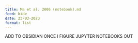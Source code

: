 ```yaml
---
title: Ma et al. 2006 (notebook).md
feed: hide
date: 23-03-2023
format: list
---
```



ADD TO OBSIDIAN ONCE I FIGURE JUPYTER NOTEBOOKS OUT